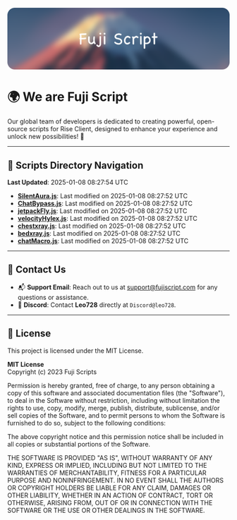 ![Banner](.github/b.webp)

# 🌍 **We are Fuji Script**

Our global team of developers is dedicated to creating powerful, open-source scripts for Rise Client, designed to enhance your experience and unlock new possibilities! 🌟

---
<!-- SCRIPTS_NAVIGATION_START -->
## 📂 **Scripts Directory Navigation**

**Last Updated**: 2025-01-08 08:27:54 UTC

- **[SilentAura.js](scripts/SilentAura.js)**: Last modified on 2025-01-08 08:27:52 UTC
- **[ChatBypass.js](scripts/ChatBypass.js)**: Last modified on 2025-01-08 08:27:52 UTC
- **[jetpackFly.js](scripts/jetpackFly.js)**: Last modified on 2025-01-08 08:27:52 UTC
- **[velocityHylex.js](scripts/velocityHylex.js)**: Last modified on 2025-01-08 08:27:52 UTC
- **[chestxray.js](scripts/chestxray.js)**: Last modified on 2025-01-08 08:27:52 UTC
- **[bedxray.js](scripts/bedxray.js)**: Last modified on 2025-01-08 08:27:52 UTC
- **[chatMacro.js](scripts/chatMacro.js)**: Last modified on 2025-01-08 08:27:52 UTC

<!-- SCRIPTS_NAVIGATION_END -->

---

## 💬 **Contact Us**  
- 📬 **Support Email**: Reach out to us at [support@fujiscript.com](mailto:support@fujiscript.com) for any questions or assistance.  
- 💬 **Discord**: Contact **Leo728** directly at `Discord@leo728`.

---

## 📜 **License**

This project is licensed under the MIT License.  

**MIT License**  
Copyright (c) 2023 Fuji Scripts  

Permission is hereby granted, free of charge, to any person obtaining a copy of this software and associated documentation files (the "Software"), to deal in the Software without restriction, including without limitation the rights to use, copy, modify, merge, publish, distribute, sublicense, and/or sell copies of the Software, and to permit persons to whom the Software is furnished to do so, subject to the following conditions:  

The above copyright notice and this permission notice shall be included in all copies or substantial portions of the Software.  

THE SOFTWARE IS PROVIDED "AS IS", WITHOUT WARRANTY OF ANY KIND, EXPRESS OR IMPLIED, INCLUDING BUT NOT LIMITED TO THE WARRANTIES OF MERCHANTABILITY, FITNESS FOR A PARTICULAR PURPOSE AND NONINFRINGEMENT. IN NO EVENT SHALL THE AUTHORS OR COPYRIGHT HOLDERS BE LIABLE FOR ANY CLAIM, DAMAGES OR OTHER LIABILITY, WHETHER IN AN ACTION OF CONTRACT, TORT OR OTHERWISE, ARISING FROM, OUT OF OR IN CONNECTION WITH THE SOFTWARE OR THE USE OR OTHER DEALINGS IN THE SOFTWARE.  
